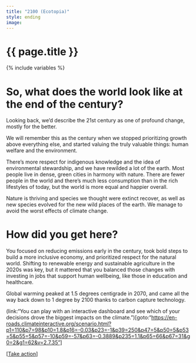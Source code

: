 ```yaml
---
title: "2100 (Ecotopia)"
style: ending
image: 
---
```


<h1>{{ page.title }}</h1>

{% include variables %}
# So, what does the world look like at the end of the century?

Looking back, we’d describe the 21st century as one of profound change, mostly for the better.

We will remember this as the century when we stopped prioritizing growth above everything else, and started valuing the truly valuable things: human welfare and the environment.

There’s more respect for indigenous knowledge and the idea of environmental stewardship, and we have rewilded a lot of the earth. Most people live in dense, green cities in harmony with nature. There are fewer people in the world and there’s much less consumption than in the rich lifestyles of today, but the world is more equal and happier overall.

Nature is thriving and species we thought were extinct recover, as well as new species evolved for the new wild places of the earth. We manage to avoid the worst effects of climate change.

# How did you get here?

You focused on reducing emissions early in the century, took bold steps to build a more inclusive economy, and prioritized respect for the natural world. Shifting to renewable energy and sustainable agriculture in the 2020s was key, but it mattered that you balanced those changes with investing in jobs that support human wellbeing, like those in education and healthcare.

Global warming peaked at 1.5 degrees centigrade in 2070, and came all the way back down to 1 degree by 2100 thanks to carbon capture technology.

(link:“You can play with an interactive dashboard and see which of your decisions drove the biggest impacts on the climate.”)[goto:“https://en-roads.climateinteractive.org/scenario.html?p1=110&p7=98&p10=1.8&p16=-0.03&p23=-1&p39=250&p47=5&p50=5&p53=5&p55=5&p57=-10&p59=-57&p63=-0.3889&p235=1.1&p65=66&p67=31&g0=2&g1=62&v=2.7.35”]

[[Take action](#2d51dmb)]
